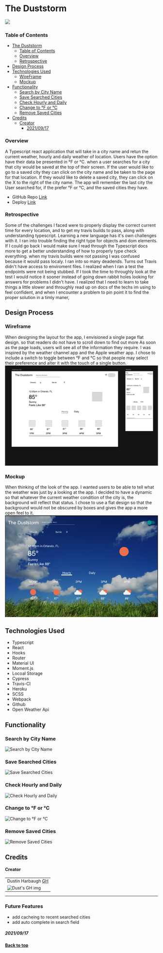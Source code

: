 # The Duststorm
![](https://media.giphy.com/media/hNWrYN0XxNFuV4CTMg/giphy.gif?cid=790b761166833bfe43d4af292b15b5d29234dd4f30698b2d&rid=giphy.gif&ct=g)
### Table of Contents
  - [The Duststorm](#The-Duststorm)
    - [Table of Contents](#table-of-contents)
    - [Overview](#overview)
    - [Retrospective](#Retrospective)
  - [Design Process](#design-process)
  - [Technologies Used](#technologies-used)
    - [WireFrame](#wireframe)
    - [Mockup](#Mockup)
  - [Functionality](#functionality)
    - [Search by City Name](#Search-by-City-Name)
    - [Save Searched Cities](#Save-Searched-Cities)
    - [Check Hourly and Daily](#Check-Hourly-and-Daily)
    - [Change to °F or °C](#Change-to-°F-or-°C)
    - [Remove Saved Cities](#Remove-Saved-Cities)
  - [Credits](#credits)
      - [Creator](#creator)
        - [2021/09/17](#20210917)

### Overview
A Typescript react application that will take in a city name and retun the current weather, hourly and daily weather of location. Users have the option have their data be presented in °F or °C. when a user searches for a city that city would be saved at the top of their screen. If the user would like to go to a saved city they can click on the city name and be taken to the page for that location. If they would like to delete a saved city, they can click on the X to the right of the city name. The app will remember the last city the User searched for, if the prefer °F or °C, and the saved cities they have.


 - GitHub Repo [Link](https://github.com/Thee-Dust/weather-app)
 - Deploy [Link](https://the-duststorm.herokuapp.com/)

### Retrospective
Some of the challenges I faced were to properly display the correct current time for every location, and to get my travis builds to pass, along with understanding typescript. Learning a new language has it's own challenges with it. I ran into trouble finding the right type for objects and dom elements. If I could go back I would make sure I read through the Typescript docs more to get a better understanding of how to properly type check everything. when my travis builds were not passing I was confused because it would pass localy. I ran into so many deadends. Turns out Travis didn't have access to enviroment files. I realized when I ran a test the endpoints were not being stubbed. If I took the time to throughly look at the test I would notice it sooner instead of going down rabbit holes looking for answers for problems I didn't have. I realized that I need to learn to take things a little slower and throughly read up on docs of the techs im using to feel confident, and when I encounter a problem to pin point it to find the proper solution in a timly maner,

## Design Process

### Wireframe
When designing the layout for the app, I envisioned a single page flat design. so that readers do not have to scroll down to find out more As soon as the page loads, users will see all of the information they require. I was inspired by the weather channel app and the Apple weather app. I chose to include a switch to toggle between °F and °C so that people may select their preference and alter it with the touch of a single button.
  <img src='./Sketch/Wireframe.png' />

### Mockup
  When thinking of the look of the app. I wanted users to be able to tell what the weather was just by a looking at the app. I decided to have a dynamic so that whatever the current weather condition of the city is, the background will reflect that status. I chose to use a flat design so that the background would not be obscured by boxes and gives the app a more open feel to it.
  <img src='./Sketch/Mockup.png' />

## Technologies Used
- Typescript
- React
- Hooks
- Router
- Material UI
- Moment.js
- Locoal Storage
- Cypress
- Travis-CI 
- Heroku
- SCSS
- Webpack
- Github
- Open Weather Api


## Functionality
### Search by City Name
![Search by City Name](https://media.giphy.com/media/c9X8z5oD7W6TIHgl1n/giphy.gif)
### Save Searched Cities
![Save Searched Cities](https://media.giphy.com/media/elwLbUop1xODNC2gAT/giphy.gif)
### Check Hourly and Daily
![Check Hourly and Daily](https://media.giphy.com/media/pTei7tFFvzv5Wotcyv/giphy.gif)
### Change to °F or °C
![Change to °F or °C](https://media.giphy.com/media/CKrvxze6yptWR7l6GC/giphy.gif)
### Remove Saved Cities
![Remove Saved Cities](https://media.giphy.com/media/RhKX8b9b2pzgAroa9Q/giphy.gif)

## Credits
#### Creator
<table>
  <tr>
    <td> Dustin Harbaugh <a href="https://github.com/Thee-Dust">GH</td>
  </tr> 
  <td>
    <img src="https://avatars.githubusercontent.com/u/75390410?v=4" alt="Dust's GH img"
  width="150" height="auto" />
  </td>
  
</table>


**************************************************************************
### Future Features
  - add cacheing to recent searched cities
  - add auto complete in search field

##### 2021/09/17
**[Back to top](#table-of-contents)**
